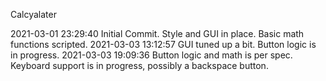 Calcyalater

2021-03-01 23:29:40
Initial Commit. Style and GUI in place. Basic math functions scripted.
2021-03-03 13:12:57
GUI tuned up a bit. Button logic is in progress.
2021-03-03 19:09:36
Button logic and math is per spec. Keyboard support is in progress, possibly a backspace button.